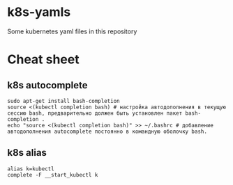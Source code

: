 # k8s-yamls
Some kubernetes yaml files in this repository

# Cheat sheet
## k8s autocomplete

```
sudo apt-get install bash-completion
source <(kubectl completion bash) # настройка автодополнения в текущую сессию bash, предварительно должен быть установлен пакет bash-completion .
echo "source <(kubectl completion bash)" >> ~/.bashrc # добавление автодополнения autocomplete постоянно в командную оболочку bash.
```

## k8s alias

```
alias k=kubectl
complete -F __start_kubectl k
```